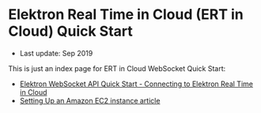 # Elektron Real Time in Cloud (ERT in Cloud) Quick Start
- Last update: Sep 2019

This is just an index page for ERT in Cloud WebSocket Quick Start:
* [Elektron WebSocket API Quick Start - Connecting to Elektron Real Time in Cloud](./ERT_in_Cloud_WS_Quickstart.md)
* [Setting Up an Amazon EC2 instance article](./Amazon_AMI.md)









